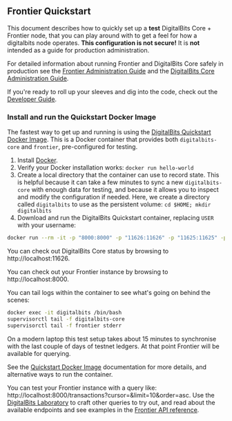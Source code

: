 ## Frontier Quickstart
This document describes how to quickly set up a **test** DigitalBits Core + Frontier node, that you can play around with to get a feel for how a digitalbits node operates. **This configuration is not secure!** It is **not** intended as a guide for production administration.

For detailed information about running Frontier and DigitalBits Core safely in production see the [Frontier Administration Guide](./admin.md) and the [DigitalBits Core Administration Guide](https://github.com/xdbfoundation/DigitalBits/blob/master/docs/software/admin.md).

If you're ready to roll up your sleeves and dig into the code, check out the [Developer Guide](developing.md).

### Install and run the Quickstart Docker Image
The fastest way to get up and running is using the [DigitalBits Quickstart Docker Image](https://github.com/digitalbits/docker-digitalbits-core-frontier). This is a Docker container that provides both `digitalbits-core` and `frontier`, pre-configured for testing.

1. Install [Docker](https://www.docker.com/get-started).
2. Verify your Docker installation works: `docker run hello-world`
3. Create a local directory that the container can use to record state. This is helpful because it can take a few minutes to sync a new `digitalbits-core` with enough data for testing, and because it allows you to inspect and modify the configuration if needed. Here, we create a directory called `digitalbits` to use as the persistent volume:
`cd $HOME; mkdir digitalbits`
4. Download and run the DigitalBits Quickstart container, replacing `USER` with your username:

```bash
docker run --rm -it -p "8000:8000" -p "11626:11626" -p "11625:11625" -p"8002:5432" -v $HOME/digitalbits:/opt/digitalbits --name digitalbits digitalbits/quickstart --testnet
```

You can check out DigitalBits Core status by browsing to http://localhost:11626.

You can check out your Frontier instance by browsing to http://localhost:8000.

You can tail logs within the container to see what's going on behind the scenes:
```bash
docker exec -it digitalbits /bin/bash
supervisorctl tail -f digitalbits-core
supervisorctl tail -f frontier stderr
```

On a modern laptop this test setup takes about 15 minutes to synchronise with the last couple of days of testnet ledgers. At that point Frontier will be available for querying. 

See the [Quickstart Docker Image](https://github.com/digitalbits/docker-digitalbits-core-frontier) documentation for more details, and alternative ways to run the container. 

You can test your Frontier instance with a query like: http://localhost:8000/transactions?cursor=&limit=10&order=asc. Use the [DigitalBits Laboratory](https://www.digitalbits.org/laboratory/) to craft other queries to try out,
and read about the available endpoints and see examples in the [Frontier API reference](./readme.md).

